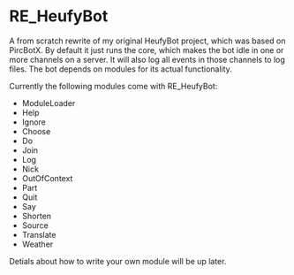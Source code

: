 RE_HeufyBot
===========

A from scratch rewrite of my original HeufyBot project, which was based on PircBotX. By default it just runs the core, which makes the bot idle in one or more channels on a server. It will also log all events in those channels to log files. The bot depends on modules for its actual functionality.

Currently the following modules come with RE_HeufyBot:
- ModuleLoader
- Help
- Ignore
- Choose
- Do
- Join
- Log
- Nick
- OutOfContext
- Part
- Quit
- Say
- Shorten
- Source
- Translate
- Weather

Detials about how to write your own module will be up later.
